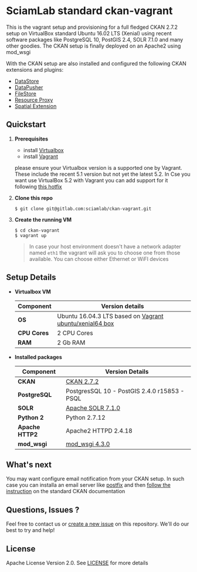 # SciamLab standard ckan-vagrant

This is the vagrant setup and provisioning for a full fledged CKAN 2.7.2 setup on VirtualBox standard Ubuntu 16.02 LTS (Xenial) using recent software packages like PostgreSQL 10, PostGIS 2.4, SOLR 7.1.0 and many other goodies. The CKAN setup is finally deployed on an Apache2 using mod_wsgi

With the CKAN setup are also installed and configured the following CKAN extensions and plugins:
  * [DataStore](http://docs.ckan.org/en/latest/maintaining/datastore.html)
  * [DataPusher](http://docs.ckan.org/projects/datapusher/en/latest/)
  * [FileStore](http://docs.ckan.org/en/latest/maintaining/filestore.html)
  * [Resource Proxy](http://docs.ckan.org/en/latest/maintaining/data-viewer.html#resource-proxy)
  * [Spatial Extension](https://github.com/ckan/ckanext-spatial) 

## Quickstart

1. **Prerequisites**
    * install [Virtualbox](https://www.virtualbox.org/wiki/Downloads)
    * install [Vagrant](https://www.vagrantup.com/intro/getting-started/install.html)

    please ensure your Virtualbox version is a supported one by Vagrant. These include the recent 5.1 version but not yet the latest 5.2.
    In Cse you want use VirtualBox 5.2 with Vagrant you can add support for it following [this hotfix](https://github.com/hashicorp/vagrant/issues/9090#issuecomment-338084000)

2. **Clone this repo**

	```shell
	$ git clone git@gitlab.com:sciamlab/ckan-vagrant.git
	```
3. **Create the running VM**

	```shell
	$ cd ckan-vagrant
	$ vagrant up
	```
	> In case your host environment doesn't have a network adapter named `eth1` the vagrant will ask you to choose one from those available. You can choose either Ethernet or WiFI devices


## Setup Details

* **Virtualbox VM**

	| **Component**       | **Version details**                                                                                          |
	|---------------------|--------------------------------------------------------------------------------------------------------------|
	| **OS**              | Ubuntu 16.04.3 LTS based on [Vagrant ubuntu/xenial64 box](https://atlas.hashicorp.com/ubuntu/boxes/xenial64) | 
	| **CPU Cores**       | 2 CPU Cores                                                                                                  |
	| **RAM**             | 2 Gb RAM                                                                                                     |


* **Installed packages**

	| **Component**    | **Version Details**                                                 |
	|------------------|---------------------------------------------------------------------|
	| **CKAN**         | [CKAN 2.7.2](https://github.com/ckan/ckan)                          |
	| **PostgreSQL**   | PostgresSQL 10 - PostGIS 2.4.0 r15853 - PSQL                   |
	| **SOLR**         | [Apache SOLR 7.1.0](https://lucene.apache.org/solr/)                |
	| **Python 2**     | Python 2.7.12                                                       |
	| **Apache HTTP2** | Apache2 HTTPD 2.4.18                                                |
	| **mod_wsgi**     | [mod_wsgi 4.3.0](https://github.com/GrahamDumpleton/mod_wsgi)       |

## What's next
You may want configure email notification from your CKAN setup. In such case you can installa an email server like [postfix]() and then [follow the instruction](http://docs.ckan.org/en/latest/maintaining/email-notifications.html) on the standard CKAN documentation

## Questions, Issues ?
Feel free to contact us or [create a new issue]() on this repository. We'll do our best to try and help!

## License
Apache License Version 2.0. See [LICENSE](LICENSE) for more details
